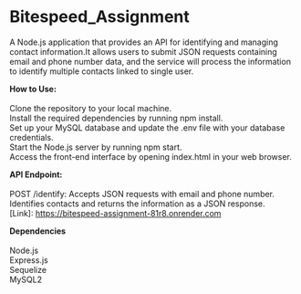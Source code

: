 # Bitespeed_Assignment

A Node.js application that provides an API for identifying and managing contact information.It allows users to submit JSON requests
containing email and phone number data, and the service will process the information to identify multiple contacts linked to single user.

**How to Use:**<br/><br/>
Clone the repository to your local machine.<br/>
Install the required dependencies by running npm install.<br/>
Set up your MySQL database and update the .env file with your database credentials.<br/>
Start the Node.js server by running npm start.<br/>
Access the front-end interface by opening index.html in your web browser.<br/>

**API Endpoint:**<br/><br/>
POST /identify: Accepts JSON requests with email and phone number. Identifies contacts and returns the information as a JSON response.<br/>
[Link]: https://bitespeed-assignment-81r8.onrender.com<br/>

**Dependencies**<br/><br/>
Node.js<br/>
Express.js<br/>
Sequelize<br/>
MySQL2
